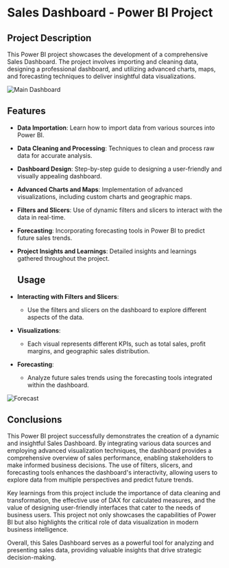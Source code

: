 # **Sales Dashboard - Power BI Project**

## **Project Description**
This Power BI project showcases the development of a comprehensive Sales Dashboard. The project involves importing and cleaning data, designing a professional dashboard, and utilizing advanced charts, maps, and forecasting techniques to deliver insightful data visualizations.


![Main Dashboard](https://github.com/user-attachments/assets/9f819064-ec95-40d2-b13e-d020c6e92d83)


## **Features**
- **Data Importation**: Learn how to import data from various sources into Power BI.
- **Data Cleaning and Processing**: Techniques to clean and process raw data for accurate analysis.
- **Dashboard Design**: Step-by-step guide to designing a user-friendly and visually appealing dashboard.
- **Advanced Charts and Maps**: Implementation of advanced visualizations, including custom charts and geographic maps.
- **Filters and Slicers**: Use of dynamic filters and slicers to interact with the data in real-time.
- **Forecasting**: Incorporating forecasting tools in Power BI to predict future sales trends.
- **Project Insights and Learnings**: Detailed insights and learnings gathered throughout the project.

  ## **Usage**
- **Interacting with Filters and Slicers**:
  - Use the filters and slicers on the dashboard to explore different aspects of the data.
  
- **Visualizations**:
  - Each visual represents different KPIs, such as total sales, profit margins, and geographic sales distribution.
  
- **Forecasting**:
  - Analyze future sales trends using the forecasting tools integrated within the dashboard.
    
![Forecast](https://github.com/user-attachments/assets/e366332b-bd7d-4ad4-8847-1e0e8d8bfece)

## **Conclusions**

This Power BI project successfully demonstrates the creation of a dynamic and insightful Sales Dashboard. By integrating various data sources and employing advanced visualization techniques, the dashboard provides a comprehensive overview of sales performance, enabling stakeholders to make informed business decisions. The use of filters, slicers, and forecasting tools enhances the dashboard's interactivity, allowing users to explore data from multiple perspectives and predict future trends.

Key learnings from this project include the importance of data cleaning and transformation, the effective use of DAX for calculated measures, and the value of designing user-friendly interfaces that cater to the needs of business users. This project not only showcases the capabilities of Power BI but also highlights the critical role of data visualization in modern business intelligence.

Overall, this Sales Dashboard serves as a powerful tool for analyzing and presenting sales data, providing valuable insights that drive strategic decision-making.

